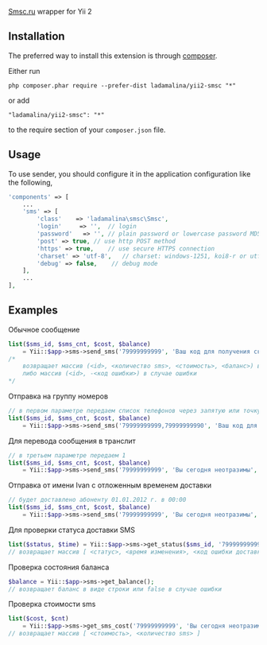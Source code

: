 [Smsc.ru](http://smsc.ru) wrapper for Yii 2 

## Installation

The preferred way to install this extension is through [composer](http://getcomposer.org/download/).

Either run

```
php composer.phar require --prefer-dist ladamalina/yii2-smsc "*"
```

or add

```
"ladamalina/yii2-smsc": "*"
```

to the require section of your `composer.json` file.

## Usage

To use sender, you should configure it in the application configuration like the following,

```php
'components' => [
	...
	'sms' => [
        'class'    => 'ladamalina\smsc\Smsc',
        'login'     => '',  // login
        'password'   => '', // plain password or lowercase password MD5-hash
        'post' => true, // use http POST method
        'https' => true,    // use secure HTTPS connection
        'charset' => 'utf-8',   // charset: windows-1251, koi8-r or utf-8 (default)
        'debug' => false,    // debug mode
    ],
	...
],
```

## Examples

Обычное сообщение

```php
list($sms_id, $sms_cnt, $cost, $balance)
    = Yii::$app->sms->send_sms('79999999999', 'Ваш код для получения скидки');
/*
    возвращает массив (<id>, <количество sms>, <стоимость>, <баланс>) в случае успешной отправки
    либо массив (<id>, -<код ошибки>) в случае ошибки
*/
```

Отправка на группу номеров

```php
// в первом параметре передаем список телефонов через запятую или точку с запятой
list($sms_id, $sms_cnt, $cost, $balance)
    = Yii::$app->sms->send_sms('79999999999,79999999990', 'Ваш код для получения скидки');
```

Для перевода сообщения в транслит

```php
// в третьем параметре передаем 1
list($sms_id, $sms_cnt, $cost, $balance)
    = Yii::$app->sms->send_sms('79999999999', 'Вы сегодня неотразимы', 1);
```

Отправка от имени Ivan с отложенным временем доставки

```php
// будет доставлено абоненту 01.01.2012 г. в 00:00
list($sms_id, $sms_cnt, $cost, $balance)
    = Yii::$app->sms->send_sms('79999999999', 'Вы сегодня неотразимы', 0, '0101120000', 0, 0, 'Ivan');
```

Для проверки статуса доставки SMS
```php
list($status, $time) = Yii::$app->sms->get_status($sms_id, '79999999999');
// возвращает массив [ <статус>, <время изменения>, <код ошибки доставки> ]
```

Проверка состояния баланса
```php
$balance = Yii::$app->sms->get_balance();
// возвращает баланс в виде строки или false в случае ошибки
```

Проверка стоимости sms
```php
list($cost, $cnt)
    = Yii::$app->sms->get_sms_cost('79999999999', 'Вы сегодня неотразимы');
// возвращает массив [ <стоимость>, <количество sms> ]
```

